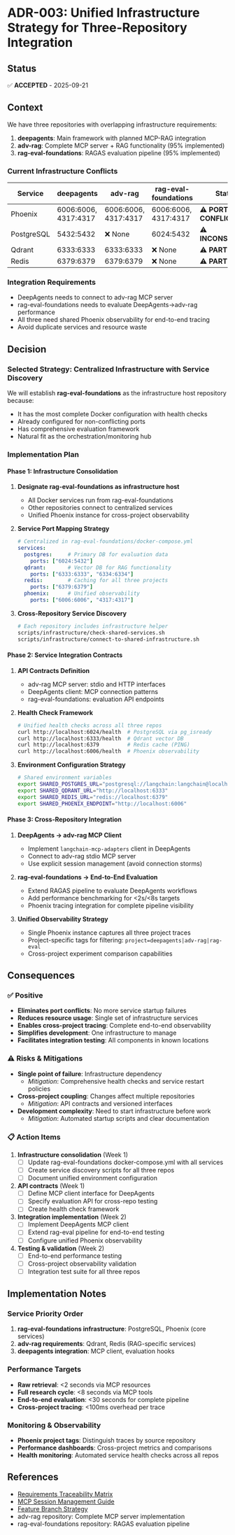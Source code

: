 # ADR-003: Unified Infrastructure Strategy for Three-Repository Integration

## Status
✅ **ACCEPTED** - 2025-09-21

## Context

We have three repositories with overlapping infrastructure requirements:

1. **deepagents**: Main framework with planned MCP-RAG integration
2. **adv-rag**: Complete MCP server + RAG functionality (95% implemented)
3. **rag-eval-foundations**: RAGAS evaluation pipeline (95% implemented)

### Current Infrastructure Conflicts

| Service | deepagents | adv-rag | rag-eval-foundations | Status |
|---------|------------|---------|---------------------|---------|
| Phoenix | 6006:6006, 4317:4317 | 6006:6006, 4317:4317 | 6006:6006, 4317:4317 | ⚠️ **PORT CONFLICT** |
| PostgreSQL | 5432:5432 | ❌ None | 6024:5432 | ⚠️ **INCONSISTENT** |
| Qdrant | 6333:6333 | 6333:6333 | ❌ None | ⚠️ **PARTIAL** |
| Redis | 6379:6379 | 6379:6379 | ❌ None | ⚠️ **PARTIAL** |

### Integration Requirements
- DeepAgents needs to connect to adv-rag MCP server
- rag-eval-foundations needs to evaluate DeepAgents→adv-rag performance
- All three need shared Phoenix observability for end-to-end tracing
- Avoid duplicate services and resource waste

## Decision

### Selected Strategy: **Centralized Infrastructure with Service Discovery**

We will establish **rag-eval-foundations** as the infrastructure host repository because:
- It has the most complete Docker configuration with health checks
- Already configured for non-conflicting ports
- Has comprehensive evaluation framework
- Natural fit as the orchestration/monitoring hub

### Implementation Plan

#### Phase 1: Infrastructure Consolidation
1. **Designate rag-eval-foundations as infrastructure host**
   - All Docker services run from rag-eval-foundations
   - Other repositories connect to centralized services
   - Unified Phoenix instance for cross-project observability

2. **Service Port Mapping Strategy**
   ```yaml
   # Centralized in rag-eval-foundations/docker-compose.yml
   services:
     postgres:     # Primary DB for evaluation data
       ports: ["6024:5432"]
     qdrant:       # Vector DB for RAG functionality
       ports: ["6333:6333", "6334:6334"]
     redis:        # Caching for all three projects
       ports: ["6379:6379"]
     phoenix:      # Unified observability
       ports: ["6006:6006", "4317:4317"]
   ```

3. **Cross-Repository Service Discovery**
   ```bash
   # Each repository includes infrastructure helper
   scripts/infrastructure/check-shared-services.sh
   scripts/infrastructure/connect-to-shared-infrastructure.sh
   ```

#### Phase 2: Service Integration Contracts
1. **API Contracts Definition**
   - adv-rag MCP server: stdio and HTTP interfaces
   - DeepAgents client: MCP connection patterns
   - rag-eval-foundations: evaluation API endpoints

2. **Health Check Framework**
   ```bash
   # Unified health checks across all three repos
   curl http://localhost:6024/health  # PostgreSQL via pg_isready
   curl http://localhost:6333/health  # Qdrant vector DB
   curl http://localhost:6379         # Redis cache (PING)
   curl http://localhost:6006/health  # Phoenix observability
   ```

3. **Environment Configuration Strategy**
   ```bash
   # Shared environment variables
   export SHARED_POSTGRES_URL="postgresql://langchain:langchain@localhost:6024/langchain"
   export SHARED_QDRANT_URL="http://localhost:6333"
   export SHARED_REDIS_URL="redis://localhost:6379"
   export SHARED_PHOENIX_ENDPOINT="http://localhost:6006"
   ```

#### Phase 3: Cross-Repository Integration
1. **DeepAgents → adv-rag MCP Client**
   - Implement `langchain-mcp-adapters` client in DeepAgents
   - Connect to adv-rag stdio MCP server
   - Use explicit session management (avoid connection storms)

2. **rag-eval-foundations → End-to-End Evaluation**
   - Extend RAGAS pipeline to evaluate DeepAgents workflows
   - Add performance benchmarking for <2s/<8s targets
   - Phoenix tracing integration for complete pipeline visibility

3. **Unified Observability Strategy**
   - Single Phoenix instance captures all three project traces
   - Project-specific tags for filtering: `project=deepagents|adv-rag|rag-eval`
   - Cross-project experiment comparison capabilities

## Consequences

### ✅ **Positive**
- **Eliminates port conflicts**: No more service startup failures
- **Reduces resource usage**: Single set of infrastructure services
- **Enables cross-project tracing**: Complete end-to-end observability
- **Simplifies development**: One infrastructure to manage
- **Facilitates integration testing**: All components in known locations

### ⚠️ **Risks & Mitigations**
- **Single point of failure**: Infrastructure dependency
  - *Mitigation*: Comprehensive health checks and service restart policies
- **Cross-project coupling**: Changes affect multiple repositories
  - *Mitigation*: API contracts and versioned interfaces
- **Development complexity**: Need to start infrastructure before work
  - *Mitigation*: Automated startup scripts and clear documentation

### 📋 **Action Items**
1. **Infrastructure consolidation** (Week 1)
   - [ ] Update rag-eval-foundations docker-compose.yml with all services
   - [ ] Create service discovery scripts for all three repos
   - [ ] Document unified environment configuration

2. **API contracts** (Week 1)
   - [ ] Define MCP client interface for DeepAgents
   - [ ] Specify evaluation API for cross-repo testing
   - [ ] Create health check framework

3. **Integration implementation** (Week 2)
   - [ ] Implement DeepAgents MCP client
   - [ ] Extend rag-eval pipeline for end-to-end testing
   - [ ] Configure unified Phoenix observability

4. **Testing & validation** (Week 2)
   - [ ] End-to-end performance testing
   - [ ] Cross-project observability validation
   - [ ] Integration test suite for all three repos

## Implementation Notes

### Service Priority Order
1. **rag-eval-foundations infrastructure**: PostgreSQL, Phoenix (core services)
2. **adv-rag requirements**: Qdrant, Redis (RAG-specific services)
3. **deepagents integration**: MCP client, evaluation hooks

### Performance Targets
- **Raw retrieval**: <2 seconds via MCP resources
- **Full research cycle**: <8 seconds via MCP tools
- **End-to-end evaluation**: <30 seconds for complete pipeline
- **Cross-project tracing**: <100ms overhead per trace

### Monitoring & Observability
- **Phoenix project tags**: Distinguish traces by source repository
- **Performance dashboards**: Cross-project metrics and comparisons
- **Health monitoring**: Automated service health checks across all repos

## References
- [Requirements Traceability Matrix](./requirements-traceability-framework.md)
- [MCP Session Management Guide](./mcp-session-management-guide.md)
- [Feature Branch Strategy](./feature-branch-strategy.md)
- adv-rag repository: Complete MCP server implementation
- rag-eval-foundations repository: RAGAS evaluation pipeline